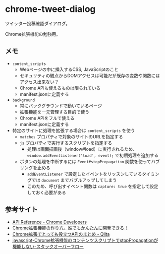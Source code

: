# chrome-tweet-dialog

ツイッター投稿確認ダイアログ。

Chrome拡張機能の勉強用。

## メモ

- `content_scripts`
  - Webページの中に挿入するCSS, JavaScriptのこと
  - セキュリティの観点からDOMアクセスは可能だが既存の変数や関数にはアクセス出来ない？
  - Chrome APIも使えるものは限られている
  - manifest.jsonに定義する
- `background`
  - 常にバックグラウンドで動いているページ
  - 拡張機能を一元管理する目的で使う
  - Chrome APIをフルで使える
  - manifest.jsonに定義する
- 特定のサイトに処理を拡張する場合は `content_scripts` を使う
  - `matches` プロパティで対象のサイトのURLを指定する
  - `js` プロパティで実行するスクリプトを指定する
    - 処理は画面描画後（window#load）に実行されるため、`window.addEventListener('load', event);` で初期処理を追加する
  - ボタンの処理を中断するには `Event#stopPropagation` 関数を使ってバブリングを止める
    - `addEventListener` で設定したイベントをリッスンしているタイミングでは `document` までバブルアップしてしまう
    - このため、呼び出すイベント関数は `capture: true` を指定して設定しておく必要がある

## 参考サイト

- [API Reference - Chrome Developers](https://developer.chrome.com/docs/extensions/reference/)
- [Chrome拡張機能の作り方。誰でもかんたんに開発できる！](https://original-game.com/how-to-make-chrome-extensions/)
- [Chrome拡張でとっても役立つAPIのまとめ - Qiita](https://qiita.com/Yuta_Fujiwara/items/daf41429f95caec82982)
- [javascript-Chrome拡張機能のコンテンツスクリプトでstopPropagationが機能しない-スタックオーバーフロー](https://stackoverflow.com/questions/60551603/stoppropagation-not-working-in-content-script-of-chrome-extension)
